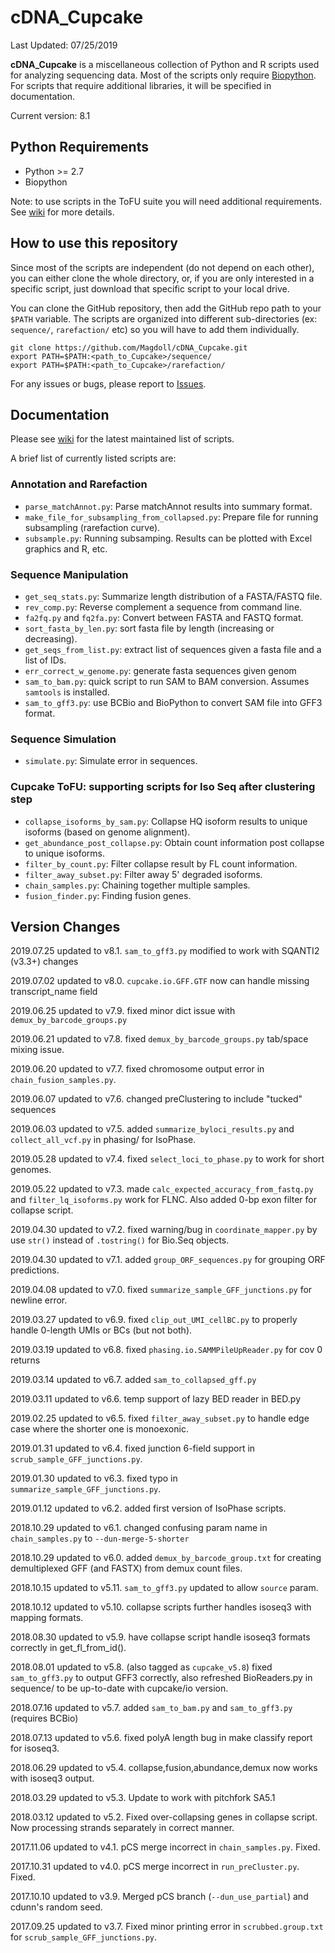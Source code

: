 # cDNA_Cupcake

Last Updated: 07/25/2019

**cDNA_Cupcake** is a miscellaneous collection of Python and R scripts used for analyzing sequencing data. Most of the scripts only require [Biopython](http://biopython.org/wiki/Download). For scripts that require additional libraries, it will be specified in documentation.

Current version: 8.1

## Python Requirements
* Python >= 2.7
* Biopython 

Note: to use scripts in the ToFU suite you will need additional requirements. See [wiki](https://github.com/Magdoll/cDNA_Cupcake/wiki/Cupcake-ToFU%3A-supporting-scripts-for-Iso-Seq-after-clustering-step) for more details.

## How to use this repository

Since most of the scripts are independent (do not depend on each other), you can either clone the whole directory, or, if you are only interested in a specific script, just download that specific script to your local drive.

You can clone the GitHub repository, then add the GitHub repo path to your `$PATH` variable. The scripts are organized into different sub-directories (ex: `sequence/`, `rarefaction/` etc) so you will have to add them individually.

```
git clone https://github.com/Magdoll/cDNA_Cupcake.git
export PATH=$PATH:<path_to_Cupcake>/sequence/
export PATH=$PATH:<path_to_Cupcake>/rarefaction/
```


For any issues or bugs, please report to [Issues](https://github.com/Magdoll/cDNA_Cupcake/issues).

## Documentation

Please see [wiki](https://github.com/Magdoll/cDNA_Cupcake/wiki) for the latest maintained list of scripts.

A brief list of currently listed scripts are:

### Annotation and Rarefaction
* `parse_matchAnnot.py`: Parse matchAnnot results into summary format.
* `make_file_for_subsampling_from_collapsed.py`: Prepare file for running subsampling (rarefaction curve).
* `subsample.py`: Running subsamping. Results can be plotted with Excel graphics and R, etc.

### Sequence Manipulation
* `get_seq_stats.py`: Summarize length distribution of a FASTA/FASTQ file.
* `rev_comp.py`: Reverse complement a sequence from command line.
* `fa2fq.py` and `fq2fa.py`: Convert between FASTA and FASTQ format.
* `sort_fasta_by_len.py`: sort fasta file by length (increasing or decreasing).
* `get_seqs_from_list.py`: extract list of sequences given a fasta file and a list of IDs.
* `err_correct_w_genome.py`: generate fasta sequences given genom
* `sam_to_bam.py`: quick script to run SAM to BAM conversion. Assumes `samtools` is installed.
* `sam_to_gff3.py`: use BCBio and BioPython to convert SAM file into GFF3 format. 


### Sequence Simulation
* `simulate.py`: Simulate error in sequences.

### Cupcake ToFU: supporting scripts for Iso Seq after clustering step
* `collapse_isoforms_by_sam.py`: Collapse HQ isoform results to unique isoforms (based on genome alignment).
* `get_abundance_post_collapse.py`: Obtain count information post collapse to unique isoforms.
* `filter_by_count.py`: Filter collapse result by FL count information.
* `filter_away_subset.py`: Filter away 5' degraded isoforms.
* `chain_samples.py`: Chaining together multiple samples.
* `fusion_finder.py`: Finding fusion genes.


## Version Changes

2019.07.25 updated to v8.1. `sam_to_gff3.py` modified to work with SQANTI2 (v3.3+) changes

2019.07.02 updated to v8.0. `cupcake.io.GFF.GTF` now can handle missing transcript_name field

2019.06.25 updated to v7.9. fixed minor dict issue with `demux_by_barcode_groups.py`

2019.06.21 updated to v7.8. fixed `demux_by_barcode_groups.py` tab/space mixing issue.

2019.06.20 updated to v7.7. fixed chromosome output error in `chain_fusion_samples.py`.

2019.06.07 updated to v7.6. changed preClustering to include "tucked" sequences

2019.06.03 updated to v7.5. added `summarize_byloci_results.py` and `collect_all_vcf.py` in phasing/ for IsoPhase.

2019.05.28 updated to v7.4. fixed `select_loci_to_phase.py` to work for short genomes.

2019.05.22 updated to v7.3. made `calc_expected_accuracy_from_fastq.py` and `filter_lq_isoforms.py` work for FLNC. Also added 0-bp exon filter for collapse script.

2019.04.30 updated to v7.2. fixed warning/bug in `coordinate_mapper.py` by use `str()` instead of `.tostring()` for Bio.Seq objects.

2019.04.30 updated to v7.1. added `group_ORF_sequences.py` for grouping ORF predictions.

2019.04.08 updated to v7.0. fixed `summarize_sample_GFF_junctions.py` for newline error.

2019.03.27 updated to v6.9. fixed `clip_out_UMI_cellBC.py` to properly handle 0-length UMIs or BCs (but not both).

2019.03.19 updated to v6.8. fixed `phasing.io.SAMMPileUpReader.py` for cov 0 returns

2019.03.14 updated to v6.7. added `sam_to_collapsed_gff.py`

2019.03.11 updated to v6.6. temp support of lazy  BED reader in BED.py

2019.02.25 updated to v6.5. fixed `filter_away_subset.py` to handle edge case where the shorter one is monoexonic.

2019.01.31 updated to v6.4. fixed junction 6-field support in `scrub_sample_GFF_junctions.py`. 

2019.01.30 updated to v6.3. fixed typo in `summarize_sample_GFF_junctions.py`.

2019.01.12 updated to v6.2. added first version of IsoPhase scripts.

2018.10.29 updated to v6.1. changed confusing param name in `chain_samples.py` to `--dun-merge-5-shorter`

2018.10.29 updated to v6.0. added `demux_by_barcode_group.txt` for creating demultiplexed GFF (and FASTX) from demux count files.

2018.10.15 updated to v5.11. `sam_to_gff3.py` updated to allow `source` param.

2018.10.12 updated to v5.10. collapse scripts further handles isoseq3 with mapping formats.

2018.08.30 updated to v5.9. have collapse script handle isoseq3 formats correctly in get_fl_from_id().

2018.08.01 updated to v5.8. (also tagged as `cupcake_v5.8`) fixed `sam_to_gff3.py` to output GFF3 correctly, also refreshed BioReaders.py in sequence/ to be up-to-date with cupcake/io version.

2018.07.16 updated to v5.7. added `sam_to_bam.py` and `sam_to_gff3.py` (requires BCBio)

2018.07.13 updated to v5.6. fixed polyA length bug in make classify report for isoseq3.

2018.06.29 updated to v5.4. collapse,fusion,abundance,demux now works with isoseq3 output. 

2018.03.29 updated to v5.3. Update to work with pitchfork SA5.1

2018.03.12 updated to v5.2. Fixed over-collapsing genes in collapse script. Now processing strands separately in correct manner.

2017.11.06 updated to v4.1. pCS merge incorrect in `chain_samples.py`. Fixed.

2017.10.31 updated to v4.0. pCS merge incorrect in `run_preCluster.py`. Fixed.

2017.10.10 updated to v3.9. Merged pCS branch (`--dun_use_partial`) and cdunn's random seed.

2017.09.25 updated to v3.7. Fixed minor printing error in `scrubbed.group.txt` for `scrub_sample_GFF_junctions.py`. 

